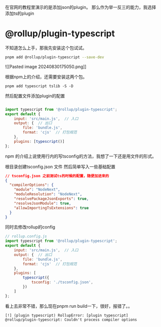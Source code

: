 在官网的教程里演示的是添加json的plugin。
那么作为举一反三的能力，我选择添加ts的plugin
# @rollup/plugin-typescript
不知道怎么上手，那我先安装这个包试试。
``` bash
pnpm add @rollup/plugin-typescript --save-dev
```

![[Pasted image 20240830175050.png]]

根据npm上的介绍，还需要安装这两个包。
```
pnpm add typescript tslib -S -D
```

然后配置文件添加plugin的配置

``` js

import typescript from '@rollup/plugin-typescript';  
export default {  
    input: 'src/main.js',  // 入口  
    output: {  // 出口  
        file: 'bundle.js',  
        format: 'cjs'  // 打包规范  
    },  
    plugins: [typescript()]  
};

```
npm 的介绍上说使用行内的写tsconfig的方法，我想了一下还是用文件的形式。

根目录创建tsconfig.json 文件
然后简单写入一些基础配置

``` json
// tsconfig.json 之前测试ts的时候的配置，随便加进来的
{  
  "compilerOptions": {  
    "module": "NodeNext",  
    "moduleResolution": "NodeNext",  
    "resolvePackageJsonExports": true,  
    "resolveJsonModule": true,  
    "allowImportingTsExtensions": true  
  }  
}
```

同时去修改rollup的config
``` js
// rollup.config.js
import typescript from '@rollup/plugin-typescript';  
export default {  
    input: 'src/main.js',  // 入口  
    output: {  // 出口  
        file: 'bundle.js',  
        format: 'cjs'  // 打包规范  
    },  
    plugins: [  
        typescript({  
            tsconfig: './tsconfig.json',  
        })  
    ]  
};

```

看上去非常不错，那么现在pnpm run build一下，很好，报错了。。
```
[!] (plugin typescript) RollupError: [plugin typescript] @rollup/plugin-typescript: Couldn't process compiler options
```
